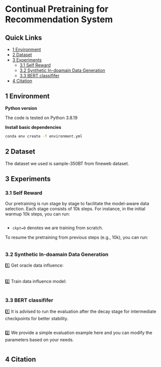 # Continual Pretraining for Recommendation System


## Quick Links

- [1 Environment](#1-environment)
- [2 Dataset](#2-dataset)
- [3 Experiments](#3-experiments)
  - [3.1 Self Reward](#31-Self-Reward)
  - [3.2 Synthetic In-doamain Data Generation](#32-Synthetic-In-doamain-Data-Generation)
  - [3.3 BERT classififer](#33-BERT-classififer)
- [4 Citation](#4-citation)

## 1 Environment

**Python version**

The code is tested on Python 3.8.19

**Install basic dependencies**

```bash
conda env create -f environment.yml 
```

## 2 Dataset
The dataset we used is sample-350BT from fineweb dataset. 

## 3 Experiments


### 3.1 Self Reward

Our pretraining is run stage by stage to facilitate the model-aware data selection. Each stage consists of 10k steps. For instance, in the initial warmup 10k steps, you can run:

```bash

```

- `ckpt=0` denotes we are training from scratch.

To resume the pretraining from previous steps (e.g., 10k), you can run:

```bash

```

### 3.2 Synthetic In-doamain Data Generation


1️⃣ Get oracle data influence:

```bash
```


2️⃣ Train data influence model:

```bash

```


### 3.3 BERT classififer

1️⃣ It is advised to run the evaluation after the decay stage for intermediate checkpoints for better stability.

```bash

```

2️⃣ We provide a simple evaluation example here and you can modify the parameters based on your needs.

```bash

```

## 4 Citation

